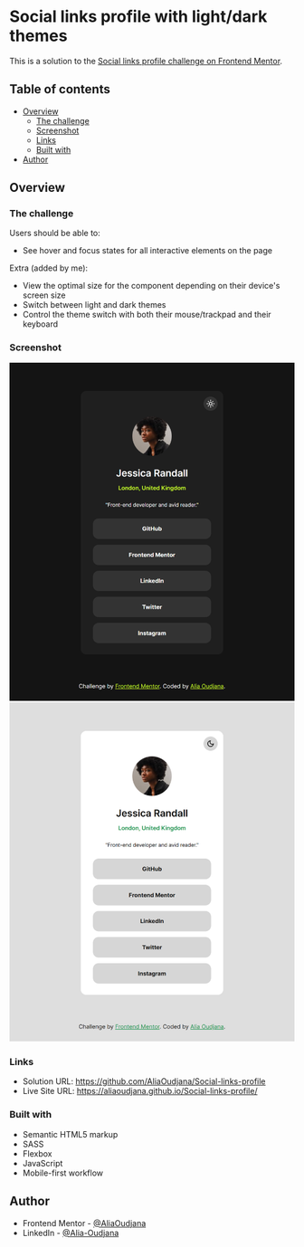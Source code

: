 # Social links profile with light/dark themes

This is a solution to the [Social links profile challenge on Frontend Mentor](https://www.frontendmentor.io/challenges/social-links-profile-UG32l9m6dQ).

## Table of contents

- [Overview](#overview)
  - [The challenge](#the-challenge)
  - [Screenshot](#screenshot)
  - [Links](#links)
  - [Built with](#built-with)
- [Author](#author)

## Overview

### The challenge

Users should be able to:

- See hover and focus states for all interactive elements on the page

Extra (added by me):

- View the optimal size for the component depending on their device's screen size
- Switch between light and dark themes
- Control the theme switch with both their mouse/trackpad and their keyboard

### Screenshot

![](./screenshot-dark.png)
![](./screenshot-light.png)

### Links

- Solution URL: https://github.com/AliaOudjana/Social-links-profile
- Live Site URL: https://aliaoudjana.github.io/Social-links-profile/

### Built with

- Semantic HTML5 markup
- SASS
- Flexbox
- JavaScript
- Mobile-first workflow

## Author

- Frontend Mentor - [@AliaOudjana](https://www.frontendmentor.io/profile/AliaOudjana)
- LinkedIn - [@Alia-Oudjana](https://www.linkedin.com/in/alia-oudjana/)